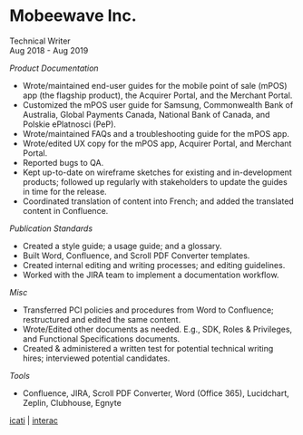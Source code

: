 # Mobeewave Inc.
Technical Writer  
Aug 2018 - Aug 2019  

*Product Documentation*
* Wrote/maintained end-user guides for the mobile point of sale (mPOS) app (the flagship product), the Acquirer Portal,
and the Merchant Portal.
* Customized the mPOS user guide for Samsung, Commonwealth Bank of Australia, Global Payments Canada,
National Bank of Canada, and Polskie ePlatnosci (PeP).
* Wrote/maintained FAQs and a troubleshooting guide for the mPOS app.
* Wrote/edited UX copy for the mPOS app, Acquirer Portal, and Merchant Portal.
* Reported bugs to QA.
* Kept up-to-date on wireframe sketches for existing and in-development products; followed up regularly with stakeholders to update the guides in time for the release.
* Coordinated translation of content into French; and added the translated content in Confluence.

*Publication Standards*
* Created a style guide; a usage guide; and a glossary.
* Built Word, Confluence, and Scroll PDF Converter templates.
* Created internal editing and writing processes; and editing guidelines.
* Worked with the JIRA team to implement a documentation workflow.

*Misc*
* Transferred PCI policies and procedures from Word to Confluence; restructured and edited the same content.
* Wrote/Edited other documents as needed. E.g., SDK, Roles & Privileges, and Functional Specifications
documents.
* Created & administered a written test for potential technical writing hires; interviewed potential candidates.

*Tools*
* Confluence, JIRA, Scroll PDF Converter, Word (Office 365), Lucidchart, Zeplin, Clubhouse, Egnyte

[icati](icati.md) | [interac](interac.md)
